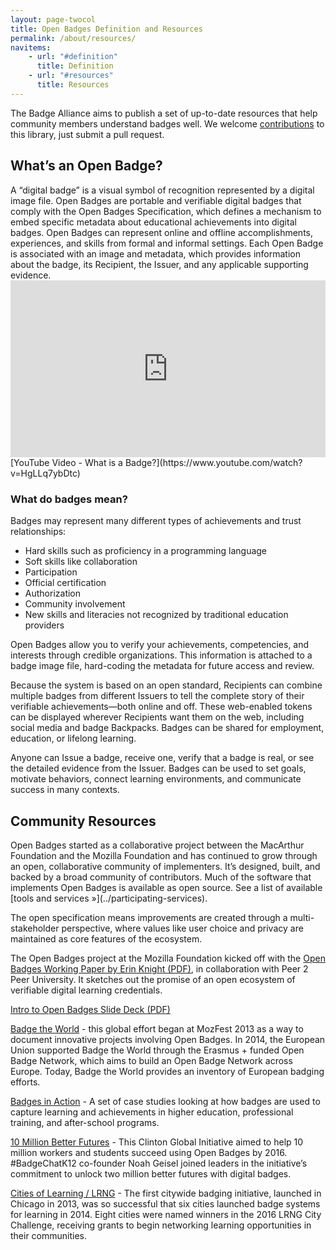 ```yaml
---
layout: page-twocol
title: Open Badges Definition and Resources
permalink: /about/resources/
navitems:
    - url: "#definition"
      title: Definition
    - url: "#resources"
      title: Resources
---
```

The Badge Alliance aims to publish a set of up-to-date resources that help community members understand badges well. We welcome [contributions](https://github.com/openbadges/openbadges.org-static/blob/gh-pages/about/resources/index.md) to this library, just submit a pull request.

<h2 class="title title-content" id="definition">What’s an Open Badge?</h2>
A “digital badge” is a visual symbol of recognition represented by a digital image file. Open Badges are portable and verifiable digital badges that comply with the Open Badges Specification, which defines a mechanism to embed specific metadata about educational achievements into digital badges. Open Badges can represent online and offline accomplishments, experiences, and skills from formal and informal settings. Each Open Badge is associated with an image and metadata, which provides information about the badge, its Recipient, the Issuer, and any applicable supporting evidence.
<style>.embed-container { position: relative; padding-bottom: 56.25%; height: 0; overflow: hidden; max-width: 100%; } .embed-container iframe, .embed-container object, .embed-container embed { position: absolute; top: 0; left: 0; width: 100%; height: 100%; }</style><div class='embed-container'><iframe src='https://www.youtube.com/embed/HgLLq7ybDtc' frameborder='0' allowfullscreen></iframe></div>
[YouTube Video - What is a Badge?](https://www.youtube.com/watch?v=HgLLq7ybDtc)

<h3 class="title title-secondary">What do badges mean?</h3>
Badges may represent many different types of achievements and trust relationships:

* Hard skills such as proficiency in a programming language
* Soft skills like collaboration
* Participation
* Official certification
* Authorization 
* Community involvement
* New skills and literacies not recognized by traditional education providers

Open Badges allow you to verify your achievements, competencies, and interests through credible organizations. This information is attached to a badge image file, hard-coding the metadata for future access and review.
 
Because the system is based on an open standard, Recipients can combine multiple badges from different Issuers to tell the complete story of their verifiable achievements—both online and off. These web-enabled tokens can be displayed wherever Recipients want them on the web, including social media and badge Backpacks. Badges can be shared for employment, education, or lifelong learning.

Anyone can Issue a badge, receive one, verify that a badge is real, or see the detailed evidence from the Issuer. Badges can be used to set goals, motivate behaviors, connect learning environments, and communicate success in many contexts. 

<h2 class="title title-content" id="resources">Community Resources</h2>
Open Badges started as a collaborative project between the MacArthur Foundation and the Mozilla Foundation and has continued to grow through an open, collaborative community of implementers. It’s designed, built, and backed by a broad community of contributors. Much of the software that implements Open Badges is available as open source. See a list of available [tools and services »](../participating-services).

The open specification means improvements are created through a multi-stakeholder perspective, where values like user choice and privacy are maintained as core features of the ecosystem. 

The Open Badges project at the Mozilla Foundation kicked off with the [Open Badges Working Paper by Erin Knight (PDF)](https://wiki.mozilla.org/images/5/59/OpenBadges-Working-Paper_012312.pdf), in collaboration with Peer 2 Peer University. It sketches out the promise of an open ecosystem of verifiable digital learning credentials.

[Intro to Open Badges Slide Deck (PDF)](https://wiki.mozilla.org/images/8/84/Open_Badges_Presentation_-_General.pdf)

[Badge the World](http://www.badgetheworld.org/) - this global effort began at MozFest 2013 as a way to document innovative projects involving Open Badges. In 2014, the European Union supported Badge the World through the Erasmus + funded Open Badge Network, which aims to build an Open Badge Network across Europe. Today, Badge the World provides an inventory of European badging efforts.

[Badges in Action](http://www.reconnectlearning.org/case-studies) - A set of case studies looking at how badges are used to capture learning and achievements in higher education, professional training, and after-school programs. 

[10 Million Better Futures](http://www.10mbetterfutures.org) - This Clinton Global Initiative aimed to help 10 million workers and students succeed using Open Badges by 2016. #BadgeChatK12 co-founder Noah Geisel joined leaders in the initiative’s commitment to unlock two million better futures with digital badges. 

[Cities of Learning / LRNG](https://www.lrng.org/) - The first citywide badging initiative, launched in Chicago in 2013, was so successful that six cities launched badge systems for learning in 2014. Eight cities were named winners in the 2016 LRNG City Challenge, receiving grants to begin networking learning opportunities in their communities. 

